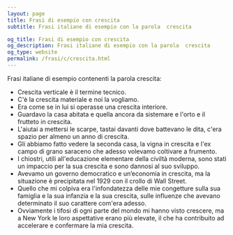 ```yaml
---
layout: page
title: Frasi di esempio con crescita 
subtitle: Frasi italiane di esempio con la parola  crescita

og_title: Frasi di esempio con crescita 
og_description: Frasi italiane di esempio con la parola  crescita
og_type: website
permalink: /frasi/c/crescita.html
---
```


Frasi italiane di esempio contenenti la parola crescita:


- Crescita verticale è il termine tecnico.
- C'è la crescita materiale e noi la vogliamo.
- Era come se in lui si operasse una crescita interiore.
- Guardavo la casa abitata e quella ancora da sistemare e l'orto e il frutteto in crescita.
- L'aiutai a mettersi le scarpe, tastai davanti dove battevano le dita, c'era spazio per almeno un anno di crescita.
- Gli abbiamo fatto vedere la seconda casa, la vigna in crescita e l'ex campo di grano saraceno che adesso volevamo coltivare a frumento.
- I chiostri, utili all'educazione elementare della civiltà moderna, sono stati un impaccio per la sua crescita e sono dannosi al suo sviluppo.
- Avevamo un governo democratico e un’economia in crescita, ma la situazione è precipitata nel 1929 con il crollo di Wall Street.
- Quello che mi colpiva era l'infondatezza delle mie congetture sulla sua famiglia e la sua infanzia e la sua crescita, sulle influenze che avevano determinato il suo carattere com'era adesso.
- Ovviamente i tifosi di ogni parte del mondo mi hanno visto crescere, ma a New York le loro aspettative erano più elevate, il che ha contribuito ad accelerare e confermare la mia crescita.
